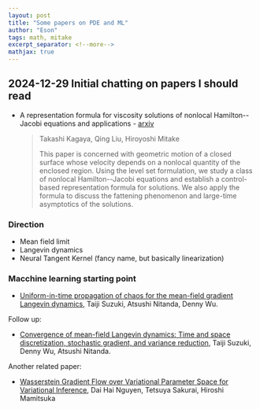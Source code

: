 ```yaml
---
layout: post
title: "Some papers on PDE and ML"
author: "Eson"
tags: math, mitake
excerpt_separator: <!--more-->
mathjax: true
---
```






## 2024-12-29 Initial chatting on papers I should read

- A representation formula for viscosity solutions of nonlocal Hamilton--Jacobi equations and applications - [arxiv](https://arxiv.org/abs/2310.00925)
  
    > Takashi Kagaya, Qing Liu, Hiroyoshi Mitake
    > 
    > This paper is concerned with geometric motion of a closed surface whose velocity depends on a nonlocal quantity of the enclosed region. Using the level set formulation, we study a class of nonlocal Hamilton--Jacobi equations and establish a control-based representation formula for solutions. We also apply the formula to discuss the fattening phenomenon and large-time asymptotics of the solutions.

### Direction
- Mean field limit
- Langevin dynamics
- Neural Tangent Kernel (fancy name, but basically linearization)

### Macchine learning starting point

- [Uniform-in-time propagation of chaos for the mean-field gradient Langevin dynamics](https://openreview.net/forum?id=_JScUk9TBUn), Taiji Suzuki, Atsushi Nitanda, Denny Wu.

Follow up: 

- [Convergence of mean-field Langevin dynamics: Time and space discretization, stochastic gradient, and variance reduction](https://openreview.net/pdf?id=9STYRIVx6u), Taiji Suzuki, Denny Wu, Atsushi Nitanda.

Another related paper:

- [Wasserstein Gradient Flow over Variational Parameter Space for Variational Inference](https://paperswithcode.com/paper/wasserstein-gradient-flow-over-variational), Dai Hai Nguyen, Tetsuya Sakurai, Hiroshi Mamitsuka 

